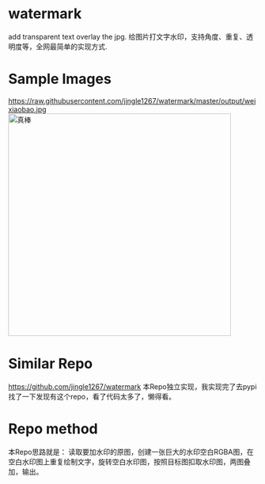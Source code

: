 # watermark
add transparent text overlay the jpg. 给图片打文字水印，支持角度、重复、透明度等，全网最简单的实现方式.

# Sample Images
https://raw.githubusercontent.com/jingle1267/watermark/master/output/weixiaobao.jpg
<img style="width:450px;height:450px" src="https://raw.githubusercontent.com/jingle1267/watermark/master/output/weixiaobao.jpg"  alt="真棒" align=center />

# Similar Repo
https://github.com/jingle1267/watermark
本Repo独立实现，我实现完了去pypi找了一下发现有这个repo，看了代码太多了，懒得看。

# Repo method
本Repo思路就是： 读取要加水印的原图，创建一张巨大的水印空白RGBA图，在空白水印图上重复绘制文字，旋转空白水印图，按照目标图扣取水印图，两图叠加，输出。
